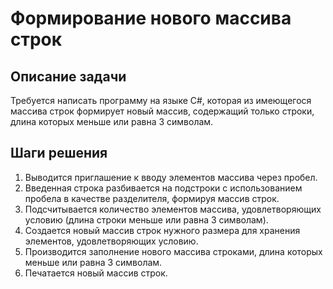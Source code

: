 # Формирование нового массива строк

## Описание задачи

Требуется написать программу на языке C#, которая из имеющегося массива строк формирует новый массив, содержащий только строки, длина которых меньше или равна 3 символам. 

## Шаги решения

1. Выводится приглашение к вводу элементов массива через пробел.
2. Введенная строка разбивается на подстроки с использованием пробела в качестве разделителя, формируя массив строк.
3. Подсчитывается количество элементов массива, удовлетворяющих условию (длина строки меньше или равна 3 символам).
4. Создается новый массив строк нужного размера для хранения элементов, удовлетворяющих условию.
5. Производится заполнение нового массива строками, длина которых меньше или равна 3 символам.
6. Печатается новый массив строк.